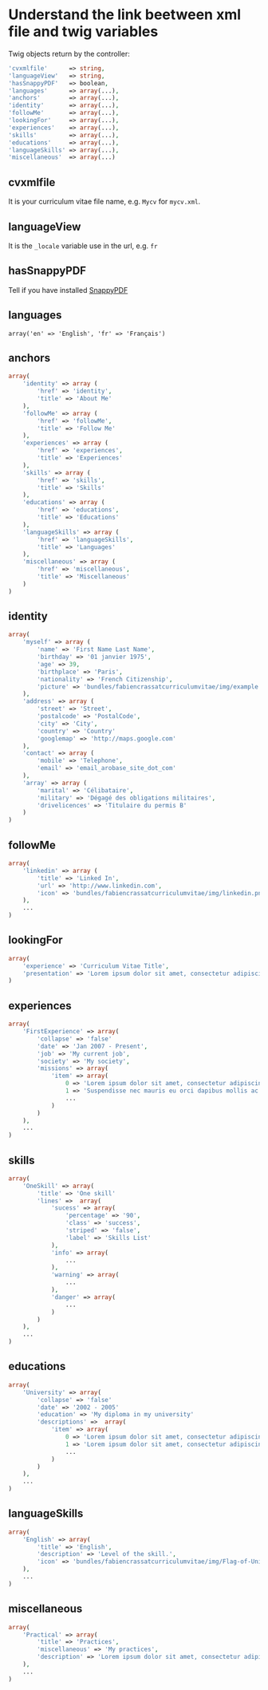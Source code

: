# Understand the link beetween xml file and twig variables

Twig objects return by the controller:
```php
'cvxmlfile'      => string,
'languageView'   => string,
'hasSnappyPDF'   => boolean,
'languages'      => array(...),
'anchors'        => array(...),
'identity'       => array(...),
'followMe'       => array(...),
'lookingFor'     => array(...),
'experiences'    => array(...),
'skills'         => array(...),
'educations'     => array(...),
'languageSkills' => array(...),
'miscellaneous'  => array(...)
```

## cvxmlfile
It is your curriculum vitae file name, e.g. ```Mycv``` for ```mycv.xml```.

## languageView
It is the ```_locale``` variable use in the url, e.g. ```fr```

## hasSnappyPDF
Tell if you have installed [SnappyPDF](https://github.com/fabiencrassat/CurriculumVitaeBundle/blob/master/Resources/doc/export_to_PDF.md)

## languages
```array('en' => 'English', 'fr' => 'Français')```

## anchors
```php
array(
    'identity' => array (
        'href' => 'identity',
        'title' => 'About Me'
    ),
    'followMe' => array (
        'href' => 'followMe',
        'title' => 'Follow Me'
    ),
    'experiences' => array (
        'href' => 'experiences',
        'title' => 'Experiences'
    ),
    'skills' => array (
        'href' => 'skills',
        'title' => 'Skills'
    ),
    'educations' => array (
        'href' => 'educations',
        'title' => 'Educations'
    ),
    'languageSkills' => array (
        'href' => 'languageSkills',
        'title' => 'Languages'
    ),
    'miscellaneous' => array (
        'href' => 'miscellaneous',
        'title' => 'Miscellaneous'
    )
)
```

## identity
```php
array(
    'myself' => array (
        'name' => 'First Name Last Name',
        'birthday' => '01 janvier 1975',
        'age' => 39,
        'birthplace' => 'Paris',
        'nationality' => 'French Citizenship',
        'picture' => 'bundles/fabiencrassatcurriculumvitae/img/example.png'
    ),
    'address' => array (
        'street' => 'Street',
        'postalcode' => 'PostalCode',
        'city' => 'City',
        'country' => 'Country'
        'googlemap' => 'http://maps.google.com'
    ),
    'contact' => array (
        'mobile' => 'Telephone',
        'email' => 'email_arobase_site_dot_com'
    ),
    'array' => array (
        'marital' => 'Célibataire',
        'military' => 'Dégagé des obligations militaires',
        'drivelicences' => 'Titulaire du permis B'
    )
)
```

## followMe
```php
array(
    'linkedin' => array (
        'title' => 'Linked In',
        'url' => 'http://www.linkedin.com',
        'icon' => 'bundles/fabiencrassatcurriculumvitae/img/linkedin.png'
    ),
    ...
)
```

## lookingFor
```php
array(
    'experience' => 'Curriculum Vitae Title',
    'presentation' => 'Lorem ipsum dolor sit amet, consectetur adipiscing elit.'
)
```

## experiences
```php
array(
    'FirstExperience' => array(
        'collapse' => 'false'
        'date' => 'Jan 2007 - Present',
        'job' => 'My current job',
        'society' => 'My society',
        'missions' => array(
            'item' => array(
                0 => 'Lorem ipsum dolor sit amet, consectetur adipiscing elit.',
                1 => 'Suspendisse nec mauris eu orci dapibus mollis ac ac mi.',
                ...
            )
        )
    ),
    ...
)
```

## skills
```php
array(
    'OneSkill' => array(
        'title' => 'One skill'
        'lines' =>  array(
            'sucess' => array(
                'percentage' => '90',
                'class' => 'success',
                'striped' => 'false',
                'label' => 'Skills List'
            ),
            'info' => array(
                ...
            ),
            'warning' => array(
                ...
            ),
            'danger' => array(
                ...
            )
        )
    ),
    ...
)
```

## educations
```php
array(
    'University' => array(
        'collapse' => 'false'
        'date' => '2002 - 2005'
        'education' => 'My diploma in my university'
        'descriptions' =>  array(
            'item' => array(
                0 => 'Lorem ipsum dolor sit amet, consectetur adipiscing elit. Nunc in auctor ipsum.',
                1 => 'Lorem ipsum dolor sit amet, consectetur adipiscing elit. Nunc in auctor ipsum.',
                ...
            )
        )
    ),
    ...
)
```

## languageSkills
```php
array(
    'English' => array(
        'title' => 'English',
        'description' => 'Level of the skill.',
        'icon' => 'bundles/fabiencrassatcurriculumvitae/img/Flag-of-United-Kingdom.png',
    ),
    ...
)
```

## miscellaneous
```php
array(
    'Practical' => array(
        'title' => 'Practices',
        'miscellaneous' => 'My practices',
        'description' => 'Lorem ipsum dolor sit amet, consectetur adipiscing elit.'
    ),
    ...
)
```
